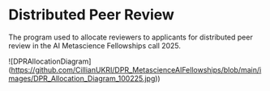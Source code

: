 # Distributed Peer Review
The program used to allocate reviewers to applicants for distributed peer review in the AI Metascience Fellowships call 2025.

![DPRAllocationDiagram]
(https://github.com/CillianUKRI/DPR_MetascienceAIFellowships/blob/main/images/DPR_Allocation_Diagram_100225.jpg))
